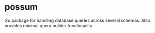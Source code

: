 # possum

Go package for handling database queries across several schemas. Also provides minimal query builder functionality
